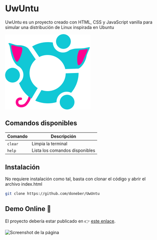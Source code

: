 # UwUntu
UwUntu es un proyecto creado con HTML, CSS y JavaScript vanilla para simular una distribución de Linux inspirada en Ubuntu 

![](img/logo.svg)

## Comandos disponibles

| Comando | Descripción |
| --- | --- |
| `clear` | Limpia la terminal |
| `help` | Lista los comandos disponibles |

## Instalación
No requiere instalación como tal, basta con clonar el código y abrir el archivo index.html

```bash
git clone https://github.com/doneber/UwUntu
```

## Demo Online 🚀
El proyecto debería estar publicado en 👉 [este enlace](https://uwuntu.doneber.dev).

![Screenshot de la página](https://github.com/doneber/UwUntu/assets/52986565/65b65320-64fa-44ef-bb58-541e865de7c5)

